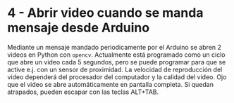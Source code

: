 # 4 - Abrir video cuando se manda mensaje desde Arduino 
Mediante un mensaje mandado periodicamente por el Arduino se abren 2 videos en Python con ``opencv``. Actualmente está programado como un ciclo que abre un video cada 5 segundos, pero se puede programar para que se active e.j. con un sensor de proximidad.
La velocidad de reproducción del video dependerá del procesador del computador y la calidad del video. Ojo que el video se abre automáticamente en pantalla completa. Si quedan atrapados, pueden escapar con las teclas ALT+TAB.